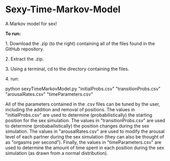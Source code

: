 Sexy-Time-Markov-Model
======================

A Markov model for sex!

<p><b>To run:</b><p>
<p>1. Download the .zip (to the right) containing all of the files found in the GitHub repository.</p>
<p>2. Extract the .zip.
<p>3. Using a terminal, cd to the directory containing the files.</p>
<p>4. run:</p>
<p>python sexyTimeMarkovModel.py "initialProbs.csv" "transitionProbs.csv" "arousalRates.csv" "timeParameters.csv"</p>

<p> All of the parameters contained in the .csv files can be tuned by the user, including the addition and removal of positions. The values in "initialProbs.csv" are used to determine (probabilistically) the starting position for the sex simulation. The values in "transitionProbs.csv" are used to determine (probabailistically) the position changes during the sex simulation. The values in "arousalRates.csv" are used to modify the arousal level of each partner during the sex simulation (they can also be thought of as "orgasms per second"). Finally, the values in "timeParameters.csv" are used to determine the amount of time spent in each position during the sex simulation (as drawn from a normal distribution).</p>
